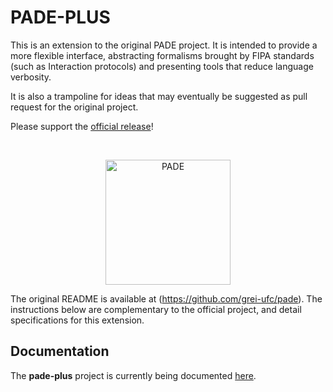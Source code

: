 # PADE-PLUS

This is an extension to the original PADE project. It is intended to provide a more flexible interface, abstracting formalisms brought by FIPA standards (such as Interaction protocols) and presenting tools that reduce language verbosity.

It is also a trampoline for ideas that may eventually be suggested as pull request for the original project.

Please support the [official release](https://github.com/grei-ufc/pade)!

<br>
<p align="center">
    <img src="https://raw.githubusercontent.com/lucassm/Pade/master/pade/images/pade_logo.png" alt="PADE" width="200">
</p>


The original README is available at (https://github.com/grei-ufc/pade).
The instructions below are complementary to the official project, and detail specifications for this extension.

## Documentation
The **pade-plus** project is currently being documented [here](https://bressanmarcos.github.io/pade-plus).
